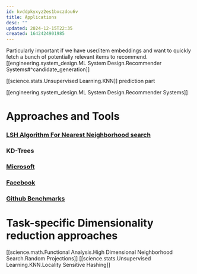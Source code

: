 ```yaml
---
id: kvddpkyxyz2es1bxczdou6v
title: Applications
desc: ""
updated: 2024-12-15T22:35
created: 1642424901985
---
```

Particularly important if we have user/item embeddings and want to quickly fetch a bunch of potentially relevant items to recommend.
[[engineering.system_design.ML System Design.Recommender Systems#^candidate_generation]]

[[science.stats.Unsupervised Learning.KNN]] prediction part

[[engineering.system_design.ML System Design.Recommender Systems]]

# Approaches and Tools

### [LSH Algorithm For Nearest Neighborhood search](https://en.wikipedia.org/wiki/Locality-sensitive_hashing#LSH_algorithm_for_nearest_neighbor_search)

### KD-Trees

### [Microsoft](https://github.com/Microsoft/SPTAG)

### [Facebook](https://engineering.fb.com/2017/03/29/data-infrastructure/faiss-a-library-for-efficient-similarity-search/)

### [Github Benchmarks](https://github.com/erikbern/ann-benchmarks)

# Task-specific Dimensionality reduction approaches

[[science.math.Functional Analysis.High Dimensional Neighborhood Search.Random Projections]]
[[science.stats.Unsupervised Learning.KNN.Locality Sensitive Hashing]]

